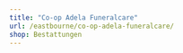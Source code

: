 ```yaml
---
title: "Co-op Adela Funeralcare"
url: /eastbourne/co-op-adela-funeralcare/
shop: Bestattungen
---
```

